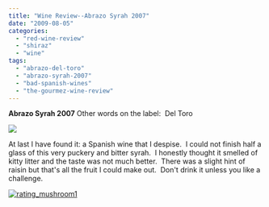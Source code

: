 ```yaml
---
title: "Wine Review--Abrazo Syrah 2007"
date: "2009-08-05"
categories: 
  - "red-wine-review"
  - "shiraz"
  - "wine"
tags: 
  - "abrazo-del-toro"
  - "abrazo-syrah-2007"
  - "bad-spanish-wines"
  - "the-gourmez-wine-review"
---
```


**Abrazo Syrah 2007** Other words on the label:  Del Toro

![](http://www.rebeccagomezfarrell.com/gourmez/photos/Abrazosyrah.jpg)

At last I have found it: a Spanish wine that I despise.  I could not finish half a glass of this very puckery and bitter syrah.  I honestly thought it smelled of kitty litter and the taste was not much better.  There was a slight hint of raisin but that's all the fruit I could make out.  Don't drink it unless you like a challenge.

[![rating_mushroom1](http://www.rebeccagomezfarrell.com/wp-content/uploads/2009/04/rating_mushroom1.gif)](http://www.rebeccagomezfarrell.com/2009/04/restaurant-review-dickeys-barbecue-pit-durham/rating_mushroom1/)
